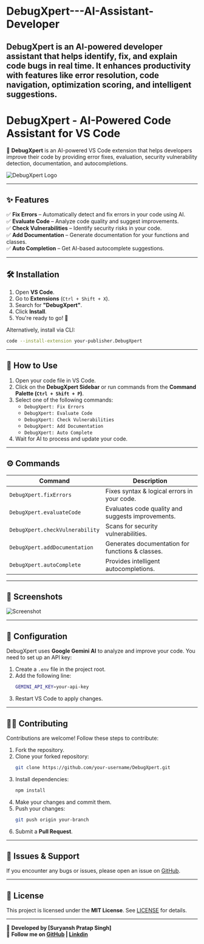 # DebugXpert---AI-Assistant-Developer
DebugXpert is an AI-powered developer assistant that helps identify, fix, and explain code bugs in real time. It enhances productivity with features like error resolution, code navigation, optimization scoring, and intelligent suggestions.
---

# **DebugXpert - AI-Powered Code Assistant for VS Code**  
🚀 **DebugXpert** is an AI-powered VS Code extension that helps developers improve their code by providing error fixes, evaluation, security vulnerability detection, documentation, and autocompletions.

![DebugXpert Logo](https://your-image-url.com/logo.png) 

---

## **✨ Features**
✅ **Fix Errors** – Automatically detect and fix errors in your code using AI.  
✅ **Evaluate Code** – Analyze code quality and suggest improvements.  
✅ **Check Vulnerabilities** – Identify security risks in your code.  
✅ **Add Documentation** – Generate documentation for your functions and classes.  
✅ **Auto Completion** – Get AI-based autocomplete suggestions.  

---

## **🛠 Installation**
1. Open **VS Code**.  
2. Go to **Extensions** (`Ctrl + Shift + X`).  
3. Search for **"DebugXpert"**.  
4. Click **Install**.  
5. You're ready to go! 🎉  

Alternatively, install via CLI:
```sh
code --install-extension your-publisher.DebugXpert
```

---

## **🚀 How to Use**
1. Open your code file in VS Code.  
2. Click on the **DebugXpert Sidebar** or run commands from the **Command Palette (`Ctrl + Shift + P`)**.  
3. Select one of the following commands:
   - `DebugXpert: Fix Errors`
   - `DebugXpert: Evaluate Code`
   - `DebugXpert: Check Vulnerabilities`
   - `DebugXpert: Add Documentation`
   - `DebugXpert: Auto Complete`
4. Wait for AI to process and update your code.  

---

## **⚙️ Commands**
| Command | Description |
|---------|-------------|
| `DebugXpert.fixErrors` | Fixes syntax & logical errors in your code. |
| `DebugXpert.evaluateCode` | Evaluates code quality and suggests improvements. |
| `DebugXpert.checkVulnerability` | Scans for security vulnerabilities. |
| `DebugXpert.addDocumentation` | Generates documentation for functions & classes. |
| `DebugXpert.autoComplete` | Provides intelligent autocompletions. |

---

## **📸 Screenshots**

![Screenshot](https://your-image-url.com/screenshot1.png)  

---

## **🔧 Configuration**
DebugXpert uses **Google Gemini AI** to analyze and improve your code. You need to set up an API key:  

1. Create a `.env` file in the project root.  
2. Add the following line:
   ```sh
   GEMINI_API_KEY=your-api-key
   ```
3. Restart VS Code to apply changes.  

---

## **👨‍💻 Contributing**
Contributions are welcome! Follow these steps to contribute:  

1. Fork the repository.  
2. Clone your forked repository:  
   ```sh
   git clone https://github.com/your-username/DebugXpert.git
   ```
3. Install dependencies:
   ```sh
   npm install
   ```
4. Make your changes and commit them.  
5. Push your changes:  
   ```sh
   git push origin your-branch
   ```
6. Submit a **Pull Request**.  

---

## **🐞 Issues & Support**
If you encounter any bugs or issues, please open an issue on [GitHub](https://github.com/your-username/DebugXpert/issues).  

---

## **📜 License**
This project is licensed under the **MIT License**. See [LICENSE](LICENSE) for details.

---

🔹 **Developed by [Suryansh Pratap Singh]**  
🔹 **Follow me on [GitHub]([https://github.com/your-username](https://github.com/suryansh-pratapsingh)) | [Linkdin]([https://twitter.com/your-handle](https://www.linkedin.com/in/suryansh-pratap-singh/))**  

